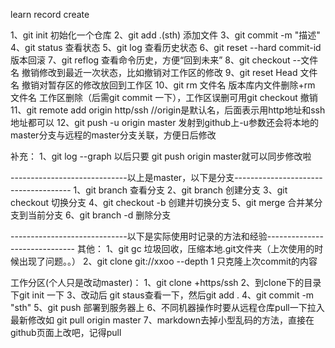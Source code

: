 learn record create

1、git init 初始化一个仓库
2、git add .(sth) 添加文件
3、git commit -m "描述"
4、git status 查看状态
5、git log 查看历史状态
6、git reset --hard commit-id 版本回滚
7、git reflog 查看命令历史，方便“回到未来”
8、git checkout --文件名 撤销修改到最近一次状态，比如撤销对工作区的修改
9、git reset Head 文件名 撤销对暂存区的修改放回到工作区
10、git rm 文件名 版本库内文件删除+rm 文件名 工作区删除（后需git commit 一下），工作区误删可用git checkout 撤销
11、git remote add origin http/ssh  //origin是默认名，后面表示用http地址和ssh地址都可以
12、git push -u origin master 发射到github上-u参数还会将本地的master分支与远程的master分支关联，方便日后修改

补充：
1、git log --graph
以后只要 git push origin master就可以同步修改啦

-----------------------------以上是master，以下是分支-------------------------------------
1、git branch 查看分支
2、git branch <name> 创建分支
3、git checkout <name> 切换分支
4、git checkout -b <name> 创建并切换分支
5、git merge <name> 合并某分支到当前分支
6、git branch -d <name> 删除分支

-----------------------------以下是实际使用时记录的方法和经验------------------------------
其他：
1、git gc 垃圾回收，压缩本地.git文件夹（上次使用的时候出现了问题。。）
2、git clone git://xxoo --depth 1 只克隆上次commit的内容

工作分区(个人只是改动master)：
1、git clone +https/ssh
2、到clone下的目录下git init 一下
3、改动后 git staus查看一下，然后git add .
4、git commit -m "sth"
5、git push 部署到服务器上
6、不同机器操作时要从远程仓库pull一下拉入最新修改如 git pull origin master
7、markdown去掉小型乱码的方法，直接在github页面上改吧，记得pull
